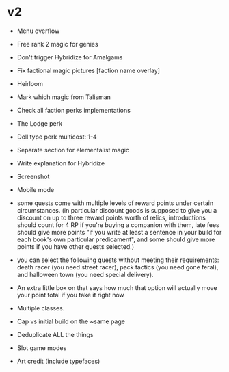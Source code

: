 # v2
- Menu overflow
- Free rank 2 magic for genies
- Don't trigger Hybridize for Amalgams
- Fix factional magic pictures [faction name overlay]
- Heirloom
- Mark which magic from Talisman

- Check all faction perks implementations

- The Lodge perk

- Doll type perk multicost: 1-4

- Separate section for elementalist magic

- Write explanation for Hybridize
- Screenshot
- Mobile mode

- some quests come with multiple levels of reward points under certain circumstances. (in particular discount goods is supposed to give you a discount on up to three reward points worth of relics, introductions should count for 4 RP if you're buying a companion with them, late fees should give more points "if you write at least a sentence in your build for each book's own particular predicament", and some should give more points if you have other quests selected.)
- you can select the following quests without meeting their requirements: death racer (you need street racer), pack tactics (you need gone feral), and halloween town (you need special delivery).
- An extra little box on that says how much that option will actually move your point total if you take it right now

- Multiple classes.
- Cap vs initial build on the ~same page
- Deduplicate ALL the things
- Slot game modes
- Art credit (include typefaces)

